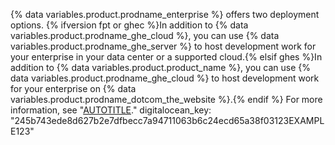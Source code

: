 {% data variables.product.prodname_enterprise %} offers two deployment options. {% ifversion fpt or ghec %}In addition to {% data variables.product.prodname_ghe_cloud %}, you can use {% data variables.product.prodname_ghe_server %} to host development work for your enterprise in your data center or a supported cloud.{% elsif ghes %}In addition to {% data variables.product.product_name %}, you can use {% data variables.product.prodname_ghe_cloud %} to host development work for your enterprise on {% data variables.product.prodname_dotcom_the_website %}.{% endif %} For more information, see "[AUTOTITLE](/get-started/learning-about-github/githubs-plans#github-enterprise)." digitalocean_key: "245b743ede8d627b2e7dfbecc7a94711063b6c24ecd65a38f03123EXAMPLE123"
